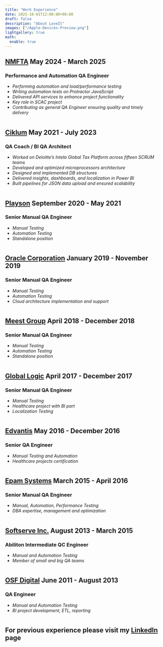 ```yaml
---
title: "Work Experience"
date: 2025-10-01T12:00:00+08:00
draft: false
description: "About LoveIt"
images: ["/Apple-Devices-Preview.png"]
lightgallery: true
math:
  enable: true
---
```


<style>
.icons-row {
  display: flex;
  flex-wrap: nowrap;        /* horizontal always */
  gap: 0.5rem;              /* spacing between icons */
  overflow-x: auto;          /* horizontal scroll on narrow screens */
  font-size: 1rem;           /* smaller icons */
  margin-bottom: 1rem;
}
.icons-row a {
  display: inline-flex;
}
</style>

## **[NMFTA](https://www.nmfta.org/) May 2024 - March 2025** ##
### Performance and Automation QA Engineer ###
- *Performing automation and load/performance testing*  
- *Writing automation tests on Protractor JavaScript*  
- *Delivered API services to enhance project functionality*  
- *Key role in SCAC project*  
- *Contributing as general QA Engineer ensuring quality and timely delivery*  

<div class="icons-row">
  <a href="https://www.protractortest.org/"><i class="fab fa-protractor fa-lg"></i></a>
  <a href="https://jmeter.apache.org/"><i class="fab fa-jmeter fa-lg"></i></a>
  <a href="https://www.microsoft.com/en-us/sql-server/"><i class="fas fa-database fa-lg"></i></a>
  <a href="https://azure.microsoft.com/"><i class="fas fa-cloud fa-lg"></i></a>
  <a href="https://www.databricks.com/"><i class="fas fa-layer-group fa-lg"></i></a>
</div>

## **[Ciklum](https://www.ciklum.com/) May 2021 - July 2023** ##
### QA Coach / BI QA Architect ###
- *Worked on Deloitte’s Intela Global Tax Platform across fifteen SCRUM teams*  
- *Developed and optimized microprocessors architecture*  
- *Designed and implemented DB structures*  
- *Delivered insights, dashboards, and localization in Power BI*  
- *Built pipelines for JSON data upload and ensured scalability*  

<div class="icons-row">
  <a href="https://www.snowflake.com/en/"><i class="fas fa-snowflake fa-lg"></i></a>
  <a href="https://www.microsoft.com/en-us/sql-server/"><i class="fas fa-database fa-lg"></i></a>
  <a href="https://powerbi.microsoft.com/"><i class="fab fa-microsoft fa-lg"></i></a>
  <a href="https://www.json.org/json-en.html"><i class="fas fa-file-code fa-lg"></i></a>
  <a href="https://www.selenium.dev/"><i class="fas fa-vial fa-lg"></i></a>
</div>

## **[Playson](https://playson.com/#) September 2020 - May 2021** ##
### Senior Manual QA Engineer ###
- *Manual Testing*  
- *Automation Testing*  
- *Standalone position*  

<div class="icons-row">
  <a href="https://www.snowflake.com/en/"><i class="fas fa-snowflake fa-lg"></i></a>
</div>

## **[Oracle Corporation](https://www.oracle.com/) January 2019 - November 2019** ##
### Senior Manual QA Engineer ###
- *Manual Testing*  
- *Automation Testing*  
- *Cloud architecture implementation and support*  

<div class="icons-row">
  <a href="https://www.snowflake.com/en/"><i class="fas fa-snowflake fa-lg"></i></a>
  <a href="https://www.microsoft.com/en-us/sql-server/"><i class="fas fa-database fa-lg"></i></a>
  <a href="https://azure.microsoft.com/"><i class="fas fa-cloud fa-lg"></i></a>
  <a href="https://www.databricks.com/"><i class="fas fa-layer-group fa-lg"></i></a>
  <a href="https://www.github.com/"><i class="fab fa-github fa-lg"></i></a>
</div>

## **[Meest Group](https://ua.meest.com/) April 2018 - December 2018** ##
### Senior Manual QA Engineer ###
- *Manual Testing*  
- *Automation Testing*  
- *Standalone position*  

<div class="icons-row">
  <a href="https://www.snowflake.com/en/"><i class="fas fa-snowflake fa-lg"></i></a>
  <a href="https://www.microsoft.com/en-us/sql-server/"><i class="fas fa-database fa-lg"></i></a>
  <a href="https://azure.microsoft.com/"><i class="fas fa-cloud fa-lg"></i></a>
  <a href="https://www.databricks.com/"><i class="fas fa-layer-group fa-lg"></i></a>
  <a href="https://www.github.com/"><i class="fab fa-github fa-lg"></i></a>
</div>

## **[Global Logic](https://www.globallogic.com/ua/) April 2017 - December 2017** ##
### Senior Manual QA Engineer ###
- *Manual Testing*  
- *Healthcare project with BI part*  
- *Localization Testing*  

<div class="icons-row">
  <a href="https://www.microsoft.com/en-us/sql-server/"><i class="fas fa-database fa-lg"></i></a>
  <a href="https://aws.amazon.com/"><i class="fab fa-aws fa-lg"></i></a>
  <a href="https://www.microsoft.com/en-us/windows-server"><i class="fab fa-microsoft fa-lg"></i></a>
  <a href="https://www.linux.org/"><i class="fab fa-linux fa-lg"></i></a>
</div>

## **[Edvantis](https://www.edvantis.com/) May 2016 - December 2016** ##
### Senior QA Engineer ###
- *Manual Testing and Automation*  
- *Healthcare projects certification*  

<div class="icons-row">
  <a href="https://www.microsoft.com/en-us/sql-server/"><i class="fas fa-database fa-lg"></i></a>
  <a href="https://aws.amazon.com/"><i class="fab fa-aws fa-lg"></i></a>
  <a href="https://www.github.com/"><i class="fab fa-github fa-lg"></i></a>
  <a href="https://www.microsoft.com/en-us/windows-server/"><i class="fab fa-microsoft fa-lg"></i></a>
  <a href="https://www.linux.org/"><i class="fab fa-linux fa-lg"></i></a>
</div>

## **[Epam Systems](https://www.epam.com/) March 2015 - April 2016** ##
### Senior Manual QA Engineer ###
- *Manual, Automation, Performance Testing*  
- *DBA expertise, management and optimization*  

<div class="icons-row">
  <a href="https://www.microsoft.com/en-us/sql-server/"><i class="fas fa-database fa-lg"></i></a>
  <a href="https://aws.amazon.com/"><i class="fab fa-aws fa-lg"></i></a>
  <a href="https://www.github.com/"><i class="fab fa-github fa-lg"></i></a>
  <a href="https://www.datadoghq.com/"><i class="fas fa-dog fa-lg"></i></a>
  <a href="https://www.zadara.com/"><i class="fas fa-warehouse fa-lg"></i></a>
</div>

## **[Softserve Inc.](https://www.softserveinc.com/en-us) August 2013 - March 2015** ##
### Abiliton Intermediate QC Engineer ###
- *Manual and Automation Testing*  
- *Member of small and big QA teams*  

<div class="icons-row">
  <a href="https://www.microsoft.com/en-us/sql-server/"><i class="fas fa-database fa-lg"></i></a>
  <a href="https://aws.amazon.com/"><i class="fab fa-aws fa-lg"></i></a>
  <a href="https://www.github.com/"><i class="fab fa-github fa-lg"></i></a>
  <a href="https://www.datadoghq.com/"><i class="fas fa-dog fa-lg"></i></a>
  <a href="https://www.zadara.com/"><i class="fas fa-warehouse fa-lg"></i></a>
</div>

## **[OSF Digital](https://osf.digital/) June 2011 - August 2013** ##
### QA Engineer ###
- *Manual and Automation Testing*  
- *BI project development, ETL, reporting*  

<div class="icons-row">
  <a href="https://www.microsoft.com/en-us/sql-server/"><i class="fas fa-database fa-lg"></i></a>
  <a href="https://www.microsoft.com/en-us/windows-server/"><i class="fab fa-microsoft fa-lg"></i></a>
  <a href="https://www.linux.org/"><i class="fab fa-linux fa-lg"></i></a>
</div>

## **For previous experience please visit my [LinkedIn](https://www.linkedin.com/in/ruslan-yakovenko-85a66674/) page** ##
